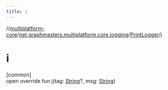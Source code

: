 ```yaml
---
title: i
---
```

//[multiplatform-core](../../../index.html)/[net.graphmasters.multiplatform.core.logging](../index.html)/[PrintLogger](index.html)/[i](i.html)



# i



[common]\
open override fun [i](i.html)(tag: [String](https://kotlinlang.org/api/latest/jvm/stdlib/kotlin/-string/index.html)?, msg: [String](https://kotlinlang.org/api/latest/jvm/stdlib/kotlin/-string/index.html))




